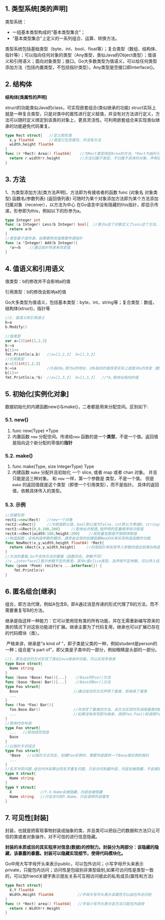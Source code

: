 ## 1. 类型系统[类的声明]

类型系统：

- 一组基本类型构成的“基本类型集合”；
- “基本类型集合”上定义的一系列组合、运算、转换方法。

类型系统包括基础类型（byte、int、bool、float等）；复合类型（数组、结构体、指针等）；可以指向任何对象的类型（Any类型，类似Java的Object类型）；值语义和引用语义；面向对象类型；接口。Go大多数类型为值语义，可以给任何类型添加方法（包括内置类型，不包括指针类型）。Any类型是空接口即interface{}。

## 2. 结构体

**结构体[类属性的声明]**

struct的功能类似Java的class，可实现嵌套组合(类似继承的功能)
struct实际上就是一种复合类型，只是对类中的属性进行定义赋值，并没有对方法进行定义，方法可以随时定义绑定到该类的对象上，更具灵活性。可利用嵌套组合来实现类似继承的功能避免代码重复。

```go
type Rect struct{   //定义矩形类
  x,y float64       //类型只包含属性，并没有方法
  width,height float64
}
func (r *Rect) Area() float64{    //为Rect类型绑定Area的方法，*Rect为指针引用可以修改传入参数的值
  return r.width*r.height         //方法归属于类型，不归属于具体的对象，声明该类型的对象即可调用该类型的方法
}
```

## 3. 方法

1、为类型添加方法[类方法声明]，方法即为有接收者的函数
func (对象名 对象类型) 函数名(参数列表) (返回值列表)
可随时为某个对象添加方法即为某个方法添加归属对象（receiver），以方法为中心
在Go语言中没有隐藏的this指针，即显示传递，形参即为this，例如以下的形参为a。

```go
type Integer int
func (a Integer) Less(b Integer) bool{  //表示a这个对象定义了Less这个方法，a可以为任意类型
  return a<b                           
}
//类型基于值传递，如果要修改值需要传递指针
func (a *Integer) Add(b Integer){
  *a+=b    //通过指针传递来改变值
}
```

## 4. 值语义和引用语义

值类型：b的修改并不会影响a的值

引用类型：b的修改会影响a的值

Go大多类型为值语义，包括基本类型：byte，int，string等；复合类型：数组，结构体(struct)，指针等

```go
//2、值语义和引用语义
b=a
b.Modify()
 
//值类型
var a=[3]int{1,2,3}
b:=a
b[1]++
fmt.Println(a,b)   //a=[1,2,3]  b=[1,3,3]
//引用类型
a:=[3]int{1,2,3}
b:=&a              //b指向a,即为a的地址，对b指向的值改变实际上就是对a的改变（数组本身就是一种地址指向）
b[1]++
fmt.Println(a,*b)  //a=[1,3,3]  b=[1,3,3]   //*b,取地址指向的值
```

## 5. 初始化[实例化对象]

 数据初始化的内建函数new()与make()，二者都是用来分配空间。区别如下:

### 5.1. new()

1. func new(Type) *Type
2. 内置函数 `new` 分配空间。传递给`new` 函数的是一个**类型**，不是一个值。返回值是指向这个新分配的零值的**指针**

### 5.2. make()

1. func make(Type, size IntegerType) Type 
2. 内建函数 `make` 分配并且初始化 一个 slice, 或者 map 或者 chan 对象。 并且只能是这三种对象。 和 `new` 一样，第一个参数是 类型，不是一个值。 但是`make` 的返回值就是这个类型（即使一个引用类型），而不是指针。 具体的返回值，依赖具体传入的类型。

### 5.3. 示例

```go
//创建实例
rect1:=new(Rect)   //new一个对象
rect2:=&Rect{}     //为赋值默认值，bool默认值为false，int默认为零值0，string默认为空字符串
rect3:=&Rect{0,0,100,200}     //取地址并赋值,按声明的变量顺序依次赋值
rect4:=&Rect{width:100,height:200}    //按变量名赋值不按顺序赋值
//构造函数：没有构造参数的概念，通常由全局的创建函数NewXXX来实现构造函数的功能
func NewRect(x,y,width,height float64) *Rect{
  return &Rect{x,y,width,height}     //利用指针来改变传入参数的值达到类似构造参数的效果
}
//方法的重载,Go不支持方法的重载（函数同名，参数不同）
//v …interface{}表示参数不定的意思，其中v是slice类型，及声明不定参数，可以传入任意参数，实现类似方法的重载
func (poem *Poem) recite(v ...interface{}) {
    fmt.Println(v)
}
```

## 6. 匿名组合[继承]

​       组合，即方法代理，例如A包含B，即A通过消息传递的形式代理了B的方法，而不需要重复写B的方法。

​       继承是指这样一种能力：它可以使用现有类的所有功能，并在无需重新编写原来的类的情况下对这些功能进行扩展。继承主要为了代码复用，继承也可以扩展已存在的代码模块（类）。

​       严格来讲，继承是“a kind of ”，即子类是父类的一种，例如student是person的一种；组合是“a part of”，即父类是子类中的一部分，例如眼睛是头部的一部分。

```go
//1、匿名组合的方式实现了类似Java继承的功能，可以实现多继承
type Base struct{
  Name string
}
func (base *Base) Foo(){...}    //Base的Foo()方法
func (base *Base) Bar(){...}    //Base的Bar()方法
type Foo struct{  
  Base                         //通过组合的方式声明了基类，即继承了基类
  ...
}
func (foo *Foo) Bar(){
  foo.Base.Bar()               //并改写了基类的方法，该方法实现时先调用基类的Bar()方法
  ...                          //如果没有改写即为继承，调用foo.Foo()和调用foo.Base.Foo()的作用的一样的
}
//修改内存布局
type Foo struct{
  ...   //其他成员信息
  Base
}
//以指针方式组合
type Foo struct{
  *Base   //以指针方式派生，创建Foo实例时，需要外部提供一个Base类实例的指针
  ...
}
//名字冲突问题,组合内外如果出现名字重复问题，只会访问到最外层，内层会被隐藏，不会报错，即类似java中方法覆盖/重写。
type X struct{
  Name string
}
type Y struct{
  X             //Y.X.Name会被隐藏，内层会被隐藏
  Name string   //只会访问到Y.Name，只会调用外层属性
}
```

## 7. 可见性[封装]

封装，也就是把客观事物封装成抽象的类，并且类可以把自己的数据和方法只让可信的类或者对象操作，对不可信的进行信息隐藏。

**封装的本质或目的其实程序对信息(数据)的控制力。封装分为两部分：该隐藏的隐藏，该暴露的暴露。封装可以隐藏实现细节，使得代码模块化。**

Go中用大写字母开头来表示public，可以包外访问；小写字母开头来表示private，只能包内访问；访问性是包级别非类型级别,如果可访问性是类型一致的，可以加friend关键字表示朋友关系可互相访问彼此的私有成员(属性和方法)

```go
type Rect struct{
  X,Y float64
  Width,Height float64           //字母大写开头表示该属性可以由包外访问到
}
func (r *Rect) area() float64{   //字母小写开头表示该方法只能包内调用
  return r.Width*r.Height
}
```
